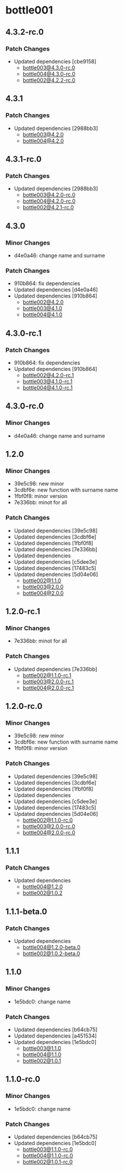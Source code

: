 # bottle001

## 4.3.2-rc.0

### Patch Changes

- Updated dependencies [cbe9158]
  - bottle003@4.3.0-rc.0
  - bottle004@4.3.0-rc.0
  - bottle002@4.2.2-rc.0

## 4.3.1

### Patch Changes

- Updated dependencies [2988bb3]
  - bottle003@4.2.0
  - bottle004@4.2.0

## 4.3.1-rc.0

### Patch Changes

- Updated dependencies [2988bb3]
  - bottle003@4.2.0-rc.0
  - bottle004@4.2.0-rc.0
  - bottle002@4.2.1-rc.0

## 4.3.0

### Minor Changes

- d4e0a46: change name and surname

### Patch Changes

- 910b864: fix dependencies
- Updated dependencies [d4e0a46]
- Updated dependencies [910b864]
  - bottle002@4.2.0
  - bottle003@4.1.0
  - bottle004@4.1.0

## 4.3.0-rc.1

### Patch Changes

- 910b864: fix dependencies
- Updated dependencies [910b864]
  - bottle002@4.2.0-rc.1
  - bottle003@4.1.0-rc.1
  - bottle004@4.1.0-rc.1

## 4.3.0-rc.0

### Minor Changes

- d4e0a46: change name and surname

## 1.2.0

### Minor Changes

- 39e5c98: new minor
- 3cdbf6e: new function with surname name
- 1fbf0f8: minor version
- 7e336bb: minot for all

### Patch Changes

- Updated dependencies [39e5c98]
- Updated dependencies [3cdbf6e]
- Updated dependencies [1fbf0f8]
- Updated dependencies [7e336bb]
- Updated dependencies
- Updated dependencies [c5dee3e]
- Updated dependencies [17483c5]
- Updated dependencies [5d04e06]
  - bottle002@1.1.0
  - bottle003@2.0.0
  - bottle004@2.0.0

## 1.2.0-rc.1

### Minor Changes

- 7e336bb: minot for all

### Patch Changes

- Updated dependencies [7e336bb]
  - bottle002@1.1.0-rc.1
  - bottle003@2.0.0-rc.1
  - bottle004@2.0.0-rc.1

## 1.2.0-rc.0

### Minor Changes

- 39e5c98: new minor
- 3cdbf6e: new function with surname name
- 1fbf0f8: minor version

### Patch Changes

- Updated dependencies [39e5c98]
- Updated dependencies [3cdbf6e]
- Updated dependencies [1fbf0f8]
- Updated dependencies
- Updated dependencies [c5dee3e]
- Updated dependencies [17483c5]
- Updated dependencies [5d04e06]
  - bottle002@1.1.0-rc.0
  - bottle003@2.0.0-rc.0
  - bottle004@2.0.0-rc.0

## 1.1.1

### Patch Changes

- Updated dependencies
  - bottle004@1.2.0
  - bottle002@1.0.2

## 1.1.1-beta.0

### Patch Changes

- Updated dependencies
  - bottle004@1.2.0-beta.0
  - bottle002@1.0.2-beta.0

## 1.1.0

### Minor Changes

- 1e5bdc0: change name

### Patch Changes

- Updated dependencies [b64cb75]
- Updated dependencies [a451534]
- Updated dependencies [1e5bdc0]
  - bottle003@1.1.0
  - bottle004@1.1.0
  - bottle002@1.0.1

## 1.1.0-rc.0

### Minor Changes

- 1e5bdc0: change name

### Patch Changes

- Updated dependencies [b64cb75]
- Updated dependencies [1e5bdc0]
  - bottle003@1.1.0-rc.0
  - bottle004@1.1.0-rc.0
  - bottle002@1.0.1-rc.0
